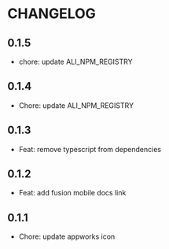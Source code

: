 # CHANGELOG

## 0.1.5

- chore: update ALI_NPM_REGISTRY

## 0.1.4

- Chore: update ALI_NPM_REGISTRY

## 0.1.3

- Feat: remove typescript from dependencies

## 0.1.2

- Feat: add fusion mobile docs link

## 0.1.1

- Chore: update appworks icon
